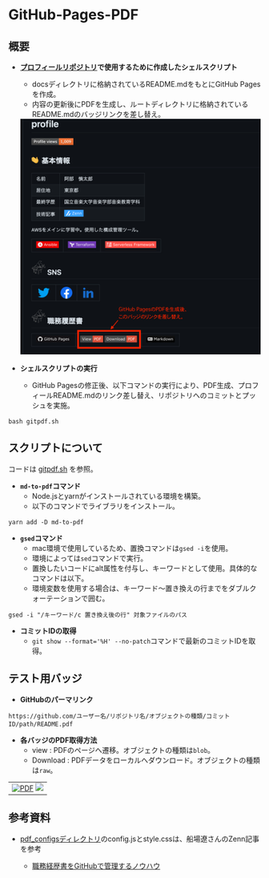 # GitHub-Pages-PDF
## 概要
- __[プロフィールリポジトリ](https://github.com/Shintaro-Abe)で使用するために作成したシェルスクリプト__
    - docsディレクトリに格納されているREADME.mdをもとにGitHub Pagesを作成。
    - 内容の更新後にPDFを生成し、ルートディレクトリに格納されているREADME.mdのバッジリンクを差し替え。
  
  
    <img src="images/ghp1.png" width="500px">

- __シェルスクリプトの実行__
    - GitHub Pagesの修正後、以下コマンドの実行により、PDF生成、プロフィールREADME.mdのリンク差し替え、リポジトリへのコミットとプッシュを実施。
```
bash gitpdf.sh
```
## スクリプトについて
コードは
[gitpdf.sh](gitpdf.sh)
を参照。

- __` md-to-pdf `コマンド__
    - Node.jsとyarnがインストールされている環境を構築。
    - 以下のコマンドでライブラリをインストール。
```
yarn add -D md-to-pdf
```

- __` gsed `コマンド__
    - mac環境で使用しているため、置換コマンドは` gsed -i `を使用。
    - 環境によっては` sed `コマンドで実行。
    - 置換したいコードにalt属性を付与し、キーワードとして使用。具体的なコマンドは以下。
    - 環境変数を使用する場合は、キーワード〜置き換えの行までをダブルクォーテーションで囲む。
  
```
gsed -i "/キーワード/c 置き換え後の行" 対象ファイルのパス
```
- __コミットIDの取得__
    - ` git show --format='%H' --no-patch `コマンドで最新のコミットIDを取得。

## テスト用バッジ
- __GitHubのパーマリンク__
```
https://github.com/ユーザー名/リポジトリ名/オブジェクトの種類/コミットID/path/README.pdf
```
- __各バッジのPDF取得方法__
    - view : PDFのページへ遷移。オブジェクトの種類は` blob `。
    - Download : PDFデータをローカルへダウンロード。オブジェクトの種類は` raw `。

<table>
  <tbody>
    <tr>
      <td align='left'><a href='https://github.com/Shintaro-Abe/test/blob/b257d2b157cef6f954efe458b370001889721af9/docs/README.pdf'><img alt='PDF' src='https://img.shields.io/badge/View-PDF-red.svg?style=flat-square'></a> <a href='https://github.com/Shintaro-Abe/test/raw/b257d2b157cef6f954efe458b370001889721af9/docs/README.pdf'><img src='https://img.shields.io/badge/Download-PDF-red.svg?style=flat-square'></a></td>
    </tr>
  </tbody>
</table>

## 参考資料

- [pdf_configsディレクトリ](pdf-configs)のconfig.jsとstyle.cssは、船場遼さんのZenn記事を参考

    - [職務経歴書をGitHubで管理するノウハウ](https://zenn.dev/ryo_f/articles/2f925f621e6d99)
